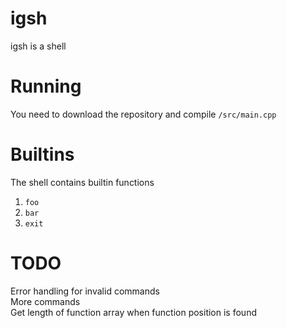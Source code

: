 # igsh
igsh is a shell

# Running
You need to download the repository and compile `/src/main.cpp`

# Builtins

The shell contains builtin functions
1. `foo`
2. `bar`
3. `exit`

# TODO

Error handling for invalid commands <br>
More commands <br>
Get length of function array when function position is found
